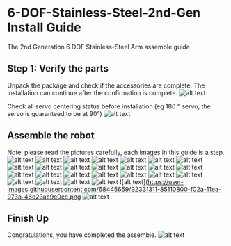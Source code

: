 # 6-DOF-Stainless-Steel-2nd-Gen Install Guide
The 2nd Generation 6 DOF Stainless-Steel Arm assemble guide

## Step 1: Verify the parts
Unpack the package and check if the accessories are complete. The installation can continue after the confirmation is complete.
![alt text](https://user-images.githubusercontent.com/68445659/92331266-5c890e00-f02a-11ea-9c78-3b20010c2829.png)

Check all servo centering status before installation (eg 180 ° servo, the servo is guaranteed to be at 90°)
![alt text](https://user-images.githubusercontent.com/68445659/92331268-5eeb6800-f02a-11ea-9e24-9b7421660fca.png)

## Assemble the robot
Note: please read the pictures carefully, each images in this guide is a step. 
![alt text](https://user-images.githubusercontent.com/68445659/92331269-601c9500-f02a-11ea-8d8b-ab064ce392b5.png)
![alt text](https://user-images.githubusercontent.com/68445659/92331270-60b52b80-f02a-11ea-9a0d-740a4ed4bf13.png)
![alt text](https://user-images.githubusercontent.com/68445659/92331271-614dc200-f02a-11ea-93d3-51c0b7a8ca45.png)
![alt text](https://user-images.githubusercontent.com/68445659/92331272-614dc200-f02a-11ea-9fba-699d278e6efb.png)
![alt text](https://user-images.githubusercontent.com/68445659/92331273-61e65880-f02a-11ea-973e-33d69d1136c9.png)
![alt text](https://user-images.githubusercontent.com/68445659/92331274-627eef00-f02a-11ea-8312-7e69bdd040d2.png)
![alt text](https://user-images.githubusercontent.com/68445659/92331275-627eef00-f02a-11ea-88da-d7337b2a1524.png)
![alt text](https://user-images.githubusercontent.com/68445659/92331276-63178580-f02a-11ea-9170-da594830594d.png)
![alt text](https://user-images.githubusercontent.com/68445659/92331277-63b01c00-f02a-11ea-83cd-b1258090df83.png)
![alt text](https://user-images.githubusercontent.com/68445659/92331285-732f6500-f02a-11ea-93e7-667e97a162c9.png)
![alt text](https://user-images.githubusercontent.com/68445659/92331287-73c7fb80-f02a-11ea-9ab8-a717717cf6be.png)
![alt text](https://user-images.githubusercontent.com/68445659/92331287-73c7fb80-f02a-11ea-9ab8-a717717cf6be.png)
![alt text](https://user-images.githubusercontent.com/68445659/92331288-74609200-f02a-11ea-9654-1a94747d5188.png)
![alt text](https://user-images.githubusercontent.com/68445659/92331290-74f92880-f02a-11ea-8a6e-de21345d0466.png)
![alt text](https://user-images.githubusercontent.com/68445659/92331291-7591bf00-f02a-11ea-9c09-2c1d1674ffd9.png)
![alt text](https://user-images.githubusercontent.com/68445659/92331294-762a5580-f02a-11ea-8738-8f7bd49535b7.png)
![alt text](https://user-images.githubusercontent.com/68445659/92331295-76c2ec00-f02a-11ea-834f-59a4ab4c3099.png)
![alt text](https://user-images.githubusercontent.com/68445659/92331296-76c2ec00-f02a-11ea-8a4b-1a040a9208c3.png)
![alt text](https://user-images.githubusercontent.com/68445659/92331297-775b8280-f02a-11ea-9c6b-367eea99ab11.png)
![alt text](https://user-images.githubusercontent.com/68445659/92331298-77f41900-f02a-11ea-87ec-f8aaa06e0158.png)
![alt text](https://user-images.githubusercontent.com/68445659/92331300-77f41900-f02a-11ea-9e9e-0605391d46de.png)
![alt text](https://user-images.githubusercontent.com/68445659/92331510-f4d3c280-f02b-11ea-8836-0560e9992ba5.png)
![alt text](https://user-images.githubusercontent.com/68445659/92331315-86dacb80-f02a-11ea-8010-284499d8e505.png)
![alt text](https://user-images.githubusercontent.com/68445659/92331314-86423500-f02a-11ea-9a79-754289721892.png)
![alt text](https://user-images.githubusercontent.com/68445659/92331531-32d0e680-f02c-11ea-90f0-9fa6d45f8102.png)
![alt text](https://user-images.githubusercontent.com/68445659/92331311-85110800-f02a-11ea-973a-46e23ac9e0ee.png
![alt text](https://user-images.githubusercontent.com/68445659/92331309-83474480-f02a-11ea-8bae-464231dbca84.png)

## Finish Up
Congratulations, you have completed the assemble.
![alt text](https://user-images.githubusercontent.com/68445659/92331308-817d8100-f02a-11ea-99a4-b4a54247b764.png)




